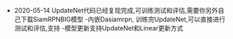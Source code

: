 - 2020-05-14 UpdateNet代码已经复现完成,可训练测试和评估,需要你另外自己下载SiamRPNBIG模型
-内嵌Dasiamrpn, 训练完UpdateNet,可以直接进行测试和评估,支持 
-模型更新支持UpdateNet和Linear更新方式
